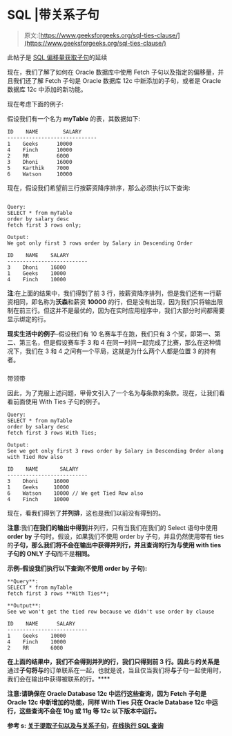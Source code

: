 # SQL |带关系子句

> 原文:[https://www.geeksforgeeks.org/sql-ties-clause/](https://www.geeksforgeeks.org/sql-ties-clause/)

此帖子是 [SQL 偏移量获取子句](https://www.geeksforgeeks.org/sql-offset-fetch-clause/)的延续

现在，我们了解了如何在 Oracle 数据库中使用 Fetch 子句以及指定的偏移量，并且我们还了解 Fetch 子句是 Oracle 数据库 12c 中新添加的子句，或者是 Oracle 数据库 12c 中添加的新功能。

现在考虑下面的例子:

假设我们有一个名为 **myTable** 的表，其数据如下:

```
ID    NAME        SALARY
-----------------------------
1    Geeks      10000
4    Finch      10000
2    RR         6000
3    Dhoni      16000
5    Karthik    7000
6    Watson     10000
```

现在，假设我们希望前三行按薪资降序排序，那么必须执行以下查询:

```

Query:
SELECT * from myTable 
order by salary desc 
fetch first 3 rows only;

Output: 
We got only first 3 rows order by Salary in Descending Order

ID    NAME    SALARY
--------------------------
3    Dhoni    16000
1    Geeks    10000
4    Finch    10000

```

**注**:在上面的结果中，我们得到了前 3 行，按薪资降序排列，但是我们还有一行薪资相同，即名称为**沃森**和薪资 **10000** 的行，但是没有出现，因为我们只将输出限制在前三行。但这并不是最优的，因为在实时应用程序中，我们大部分时间都需要显示绑定的行。

**现实生活中的例子**–假设我们有 10 名赛车手在跑，我们只有 3 个奖，即第一、第二、第三名，但是假设赛车手 3 和 4 在同一时间一起完成了比赛，那么在这种情况下，我们在 3 和 4 之间有一个平局，这就是为什么两个人都是位置 3 的持有者。

### 

带领带

因此，为了克服上述问题，甲骨文引入了一个名为**与**条款的条款。现在，让我们看看前面使用 With Ties 子句的例子。

```
Query:
SELECT * from myTable 
order by salary desc 
fetch first 3 rows With Ties;

Output:
See we get only first 3 rows order by Salary in Descending Order along with Tied Row also

ID    NAME       SALARY
--------------------------
3    Dhoni     16000
1    Geeks     10000
6    Watson    10000 // We get Tied Row also
4    Finch     10000

```

现在，看我们得到了**并列排**，这也是我们以前没有得到的。

**注意**:我们**在我们的输出中得到**并列行，只有当我们在我们的 Select 语句中使用 **order by** 子句时。假设，如果我们不使用 order by 子句，并且仍然使用带有 ties 的**子句，那么我们将不会在输出中获得并列行，并且查询的行为与使用 with ties 子句的 **ONLY** 子句**而不是**相同。**

****示例**–假设我们执行以下查询(不使用 order by 子句):**

```
**Query**:
SELECT * from myTable 
fetch first 3 rows **With Ties**;

**Output**:
See we won't get the tied row because we didn't use order by clause

ID    NAME      SALARY
--------------------------
1    Geeks    10000
4    Finch    10000
2    RR       6000 
```

**在上面的结果中，我们不会得到并列的行，我们只得到前 3 行。因此**与**的关系是**通过**子句将与**的订单联系在一起，也就是说，当且仅当我们将**与**子句一起使用时，我们会在输出中获得被联系的行。****

****注意**:请确保在 Oracle Database 12c 中运行这些查询，因为 Fetch 子句是 Oracle 12c 中新增加的功能，同样 With Ties 只在 Oracle Database 12c 中运行，这些查询**不会**在 10g 或 11g 等 12c 以下版本中运行。**

****参考** s: [关于提取子句以及与关系子句](https://oracle-base.com/articles/12c/row-limiting-clause-for-top-n-queries-12cr1)，[在线执行 SQL 查询](https://livesql.oracle.com/apex/livesql/file/index.html)**